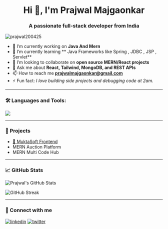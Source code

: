 <h1 align="center">Hi 👋, I'm Prajwal Majgaonkar</h1>
<h3 align="center">A passionate full-stack developer from India</h3>

<p align="left"> <img src="https://komarev.com/ghpvc/?username=prajwal200425&label=Profile%20views&color=0e75b6&style=flat" alt="prajwal200425" /> </p>

- 🔭 I’m currently working on **Java And Mern**  
- 🌱 I’m currently learning ** Java Frameworks like Spring , JDBC , JSP , Servlet**  
- 👯 I’m looking to collaborate on **open source MERN/React projects**  
- 💬 Ask me about **React, Tailwind, MongoDB, and REST APIs**  
- 📫 How to reach me **prajwalmajgaonkar@gmail.com**  
- ⚡ Fun fact: *I love building side projects and debugging code at 2am.*

---

### 🛠️ Languages and Tools:

<p align="left">
  <img src="https://skillicons.dev/icons?i=js,ts,react,nodejs,express,mongodb,tailwind,html,css,git,github,vscode,postman,java,sql" />
</p>

---

### 🚀 Projects

- [💼 MuktaSoft Frontend](https://github.com/prajwal200425/MuktaSoft_Frontend)
-  MERN Auction Platform
-  MERN Multi Code Hub

---

### 📈 GitHub Stats

<p align="left">
  <img src="https://github-readme-stats.vercel.app/api?username=prajwal200425&show_icons=true&theme=radical" alt="Prajwal's GitHub Stats" />
</p>

<p align="left">
  <img src="https://github-readme-streak-stats.herokuapp.com/?user=prajwal200425&theme=radical" alt="GitHub Streak" />
</p>

---

### 🔗 Connect with me

<p align="left">
  <a href="https://linkedin.com/in/your-linkedin" target="blank"><img align="center" src="https://skillicons.dev/icons?i=linkedin" alt="linkedin" /></a>
  <a href="https://twitter.com/your-twitter" target="blank"><img align="center" src="https://skillicons.dev/icons?i=twitter" alt="twitter" /></a>
</p>
